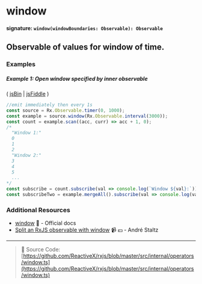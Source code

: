 # window

#### signature: `window(windowBoundaries: Observable): Observable`

## Observable of values for window of time.

### Examples

##### Example 1: Open window specified by inner observable

( [jsBin](http://jsbin.com/jituvajeri/1/edit?js,console) |
[jsFiddle](https://jsfiddle.net/btroncone/rmgghg6d/) )

```js
//emit immediately then every 1s
const source = Rx.Observable.timer(0, 1000);
const example = source.window(Rx.Observable.interval(3000));
const count = example.scan((acc, curr) => acc + 1, 0);
/*
  "Window 1:"
  0
  1
  2
  "Window 2:"
  3
  4
  5
  ...
*/
const subscribe = count.subscribe(val => console.log(`Window ${val}:`));
const subscribeTwo = example.mergeAll().subscribe(val => console.log(val));
```

### Additional Resources

* [window](http://reactivex.io/rxjs/class/es6/Observable.js~Observable.html#instance-method-window)
  :newspaper: - Official docs
* [Split an RxJS observable with window](https://egghead.io/lessons/rxjs-split-an-rxjs-observable-with-window?course=use-higher-order-observables-in-rxjs-effectively)
  :video_camera: :dollar: - André Staltz

---

> :file_folder: Source Code:
> [https://github.com/ReactiveX/rxjs/blob/master/src/internal/operators/window.ts](https://github.com/ReactiveX/rxjs/blob/master/src/internal/operators/window.ts)
